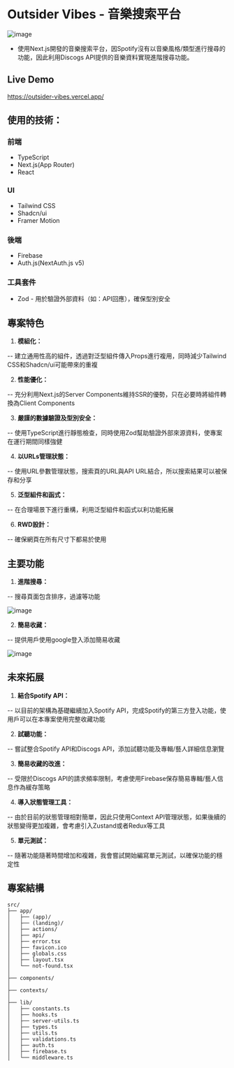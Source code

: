 # Outsider Vibes - 音樂搜索平台

![image](https://github.com/user-attachments/assets/e2ff09ff-3aa6-4311-9cbd-9099b52be9de)

* 使用Next.js開發的音樂搜索平台，因Spotify沒有以音樂風格/類型進行搜尋的功能，因此利用Discogs API提供的音樂資料實現進階搜尋功能。

## Live Demo

https://outsider-vibes.vercel.app/

## 使用的技術：

### 前端

- TypeScript
- Next.js(App Router)
- React

### UI

- Tailwind CSS
- Shadcn/ui
- Framer Motion

### 後端

- Firebase
- Auth.js(NextAuth.js v5)

### 工具套件

- Zod - 用於驗證外部資料（如：API回應），確保型別安全

## 專案特色

1. **模組化：**

-- 建立通用性高的組件，透過對泛型組件傳入Props進行複用，同時減少Tailwind CSS和Shadcn/ui可能帶來的重複

2. **性能優化：**

-- 充分利用Next.js的Server Components維持SSR的優勢，只在必要時將組件轉換為Client Components

3. **嚴謹的數據驗證及型別安全：**

-- 使用TypeScript進行靜態檢查，同時使用Zod幫助驗證外部來源資料，使專案在運行期間同樣強健

4. **以URLs管理狀態：**

-- 使用URL參數管理狀態，搜索頁的URL與API URL結合，所以搜索結果可以被保存和分享

5. **泛型組件和函式：**

-- 在合理場景下進行重構，利用泛型組件和函式以利功能拓展

6. **RWD設計：**

-- 確保網頁在所有尺寸下都易於使用

## 主要功能

1. **進階搜尋：**

-- 搜尋頁面包含排序，過濾等功能

![image](https://github.com/user-attachments/assets/c53bdceb-c72a-4216-a235-4cef6dd82162)

2. **簡易收藏：**

-- 提供用戶使用google登入添加簡易收藏

![image](https://github.com/user-attachments/assets/54f255c5-3174-4ab4-afca-138a40c61dac)

## 未來拓展

1. **結合Spotify API：**

-- 以目前的架構為基礎繼續加入Spotify API，完成Spotify的第三方登入功能，使用戶可以在本專案使用完整收藏功能

2. **試聽功能：**

-- 嘗試整合Spotify API和Discogs API，添加試聽功能及專輯/藝人詳細信息瀏覽

3. **簡易收藏的改進：**

-- 受限於Discogs API的請求頻率限制，考慮使用Firebase保存簡易專輯/藝人信息作為緩存策略

4.  **導入狀態管理工具：**

-- 由於目前的狀態管理相對簡單，因此只使用Context API管理狀態，如果後續的狀態變得更加複雜，會考慮引入Zustand或者Redux等工具

5.  **單元測試：**

-- 隨著功能隨著時間增加和複雜，我會嘗試開始編寫單元測試，以確保功能的穩定性

## 專案結構

```
src/
├── app/                  
│   ├── (app)/              
│   ├── (landing)/          
│   ├── actions/            
│   ├── api/               
│   ├── error.tsx          
│   ├── favicon.ico         
│   ├── globals.css         
│   ├── layout.tsx          
│   └── not-found.tsx       
│
├── components/             
│
├── contexts/              
│
├── lib/                    
│   ├── constants.ts        
│   ├── hooks.ts           
│   ├── server-utils.ts     
│   ├── types.ts            
│   ├── utils.ts            
│   ├── validations.ts      
│   ├── auth.ts             
│   ├── firebase.ts         
│   └── middleware.ts  
```








